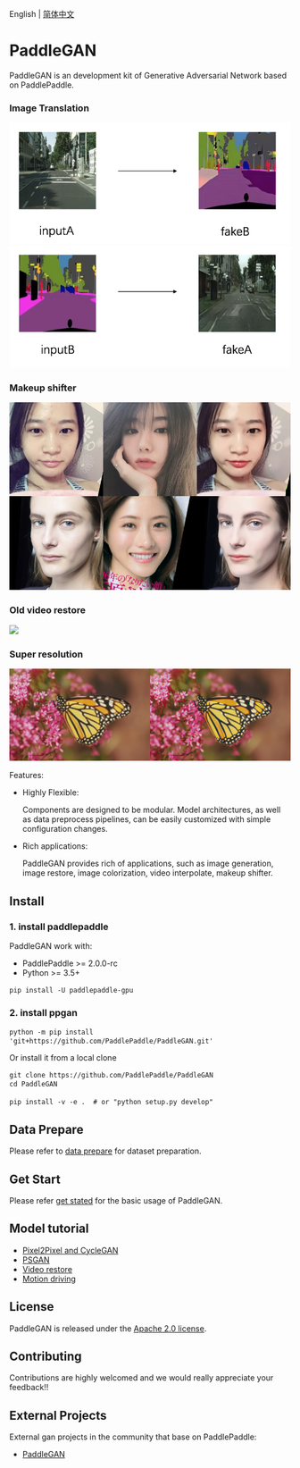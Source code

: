 English | [简体中文](./README_cn.md)

# PaddleGAN

PaddleGAN is an development kit of Generative Adversarial Network based on PaddlePaddle.

### Image Translation
![](./docs/imgs/A2B.png)
![](./docs/imgs/B2A.png)

### Makeup shifter
![](./docs/imgs/makeup_shifter.png)

### Old video restore
![](./docs/imgs/color_sr_peking.gif)

### Super resolution

![](./docs/imgs/sr_demo.png)


Features:

- Highly Flexible:

  Components are designed to be modular. Model architectures, as well as data
preprocess pipelines, can be easily customized with simple configuration
changes.

- Rich applications:

  PaddleGAN provides rich of applications, such as image generation, image restore, image colorization, video interpolate, makeup shifter.

## Install

### 1. install paddlepaddle

PaddleGAN work with:
* PaddlePaddle >= 2.0.0-rc
* Python >= 3.5+

```
pip install -U paddlepaddle-gpu
```

### 2. install ppgan

```
python -m pip install 'git+https://github.com/PaddlePaddle/PaddleGAN.git'
```

Or install it from a local clone
```
git clone https://github.com/PaddlePaddle/PaddleGAN
cd PaddleGAN

pip install -v -e .  # or "python setup.py develop"
```

## Data Prepare
Please refer to [data prepare](./docs/data_prepare.md) for dataset preparation.

## Get Start
Please refer [get stated](./docs/get_started.md) for the basic usage of PaddleGAN.

## Model tutorial
* [Pixel2Pixel and CycleGAN](./docs/tutorials/pix2pix_cyclegan.md)
* [PSGAN](./docs/tutorials/psgan.md)
* [Video restore](./docs/tutorails/video_restore.md)
* [Motion driving](./docs/tutorials/motion_driving.md)

## License
PaddleGAN is released under the [Apache 2.0 license](LICENSE).

## Contributing

Contributions are highly welcomed and we would really appreciate your feedback!!

## External Projects

External gan projects in the community that base on PaddlePaddle:

+ [PaddleGAN](https://github.com/PaddlePaddle/PaddleGAN)
